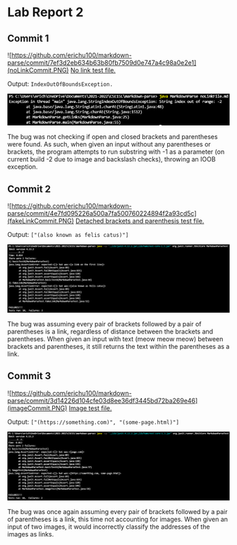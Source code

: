 # Lab Report 2
## Commit 1
![https://github.com/erichu100/markdown-parse/commit/7ef3d2eb634b63b80fb7509d0e747a4c98a0e2e1](noLinkCommit.PNG)
[No link test file.](https://github.com/erichu100/markdown-parse/blob/main/noLinkFile.md)

Output: `IndexOutOfBoundsException.`

![No link symptom.](noLinkSymptom.PNG)

The bug was not checking if open and closed brackets and parentheses were found. As such, when given an input without any parentheses or brackets, the program attempts to run substring with -1 as a parameter (on current build -2 due to image and backslash checks), throwing an IOOB exception.
## Commit 2
![https://github.com/erichu100/markdown-parse/commit/4e7fd095226a500a7fa500760224894f2a93cd5c](fakeLinkCommit.PNG)
[Detached brackets and parenthesis test file.](https://github.com/erichu100/markdown-parse/blob/main/fakeLink.md)

Output: `["(also known as felis catus)"]`

![Fake link symptom.](fakeLinkSymptom.PNG)

The bug was assuming every pair of brackets followed by a pair of parentheses is a link, regardless of distance between the brackets and parentheses. When given an input with text (meow meow meow) between brackets and parentheses, it still returns the text within the parentheses as a link.
## Commit 3
![https://github.com/erichu100/markdown-parse/commit/3d14226d104cfe03d8ee36df3445bd72ba269e46](imageCommit.PNG)
[Image test file.](https://github.com/erichu100/markdown-parse/blob/main/imageTest.md)

Output: `["(https://something.com)", "(some-page.html)"]`

![Image symptom.](imageSymptom.PNG)

The bug was once again assuming every pair of brackets followed by a pair of parentheses is a link, this time not accounting for images. When given an input of two images, it would incorrectly classify the addresses of the images as links.